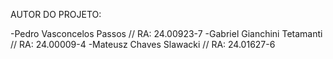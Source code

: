 AUTOR DO PROJETO: 

-Pedro Vasconcelos Passos // RA: 24.00923-7
-Gabriel Gianchini Tetamanti // RA: 24.00009-4
-Mateusz Chaves Slawacki // RA: 24.01627-6
